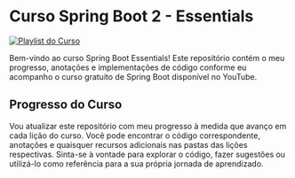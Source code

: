 # Curso Spring Boot 2 - Essentials

[![Playlist do Curso](https://img.shields.io/badge/Playlist%20do%20Curso-YouTube-red)](https://www.youtube.com/playlist?list=PL62G310vn6nFBIxp6ZwGnm8xMcGE3VA5H)

Bem-vindo ao curso Spring Boot Essentials! Este repositório contém o meu progresso, anotações e implementações de código conforme eu acompanho o curso gratuito de Spring Boot disponível no YouTube.

## Progresso do Curso

Vou atualizar este repositório com meu progresso à medida que avanço em cada lição do curso. Você pode encontrar o código correspondente, anotações e quaisquer recursos adicionais nas pastas das lições respectivas. Sinta-se à vontade para explorar o código, fazer sugestões ou utilizá-lo como referência para a sua própria jornada de aprendizado.
